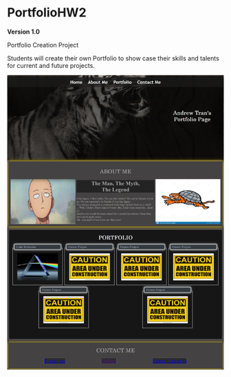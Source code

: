 # PortfolioHW2
**Version 1.0**

Portfolio Creation Project

Students will create their own Portfolio to show case their skills and talents for current and future projects.

![Portfolio Screenshot](PortfolioHW2screenshot.png)


